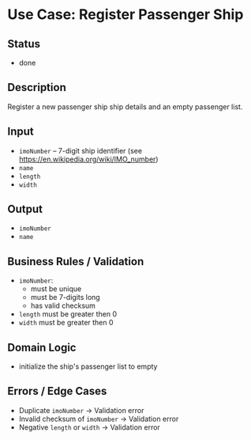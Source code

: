 # Use Case: Register Passenger Ship

## Status

- done

## Description
Register a new passenger ship ship details and an empty passenger list.

## Input

- `imoNumber` – 7-digit ship identifier (see https://en.wikipedia.org/wiki/IMO_number)
- `name`
- `length`
- `width`

## Output
- `imoNumber`
- `name`

## Business Rules / Validation

- `imoNumber`:
    - must be unique
    - must be 7-digits long
    - has valid checksum
- `length` must be greater then 0
- `width` must be greater then 0

## Domain Logic

- initialize the ship's passenger list to empty

## Errors / Edge Cases

- Duplicate `imoNumber` -> Validation error
- Invalid checksum of `imoNumber` → Validation error
- Negative `length` or `width` → Validation error
